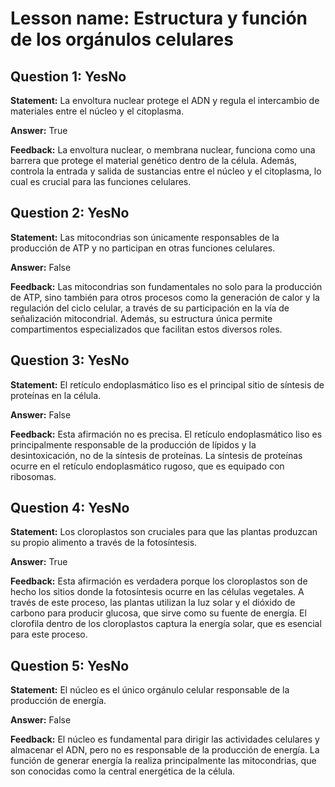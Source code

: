 # Lesson name: Estructura y función de los orgánulos celulares

## Question 1: YesNo

**Statement:** La envoltura nuclear protege el ADN y regula el intercambio de materiales entre el núcleo y el citoplasma.

**Answer:** True

**Feedback:**
La envoltura nuclear, o membrana nuclear, funciona como una barrera que protege el material genético dentro de la célula. Además, controla la entrada y salida de sustancias entre el núcleo y el citoplasma, lo cual es crucial para las funciones celulares.


## Question 2: YesNo

**Statement:** Las mitocondrias son únicamente responsables de la producción de ATP y no participan en otras funciones celulares.

**Answer:** False

**Feedback:**
Las mitocondrias son fundamentales no solo para la producción de ATP, sino también para otros procesos como la generación de calor y la regulación del ciclo celular, a través de su participación en la vía de señalización mitocondrial. Además, su estructura única permite compartimentos especializados que facilitan estos diversos roles.


## Question 3: YesNo

**Statement:** El retículo endoplasmático liso es el principal sitio de síntesis de proteínas en la célula.

**Answer:** False

**Feedback:**
Esta afirmación no es precisa. El retículo endoplasmático liso es principalmente responsable de la producción de lípidos y la desintoxicación, no de la síntesis de proteínas. La síntesis de proteínas ocurre en el retículo endoplasmático rugoso, que es equipado con ribosomas.


## Question 4: YesNo

**Statement:** Los cloroplastos son cruciales para que las plantas produzcan su propio alimento a través de la fotosíntesis.

**Answer:** True

**Feedback:**
Esta afirmación es verdadera porque los cloroplastos son de hecho los sitios donde la fotosíntesis ocurre en las células vegetales. A través de este proceso, las plantas utilizan la luz solar y el dióxido de carbono para producir glucosa, que sirve como su fuente de energía. El clorofila dentro de los cloroplastos captura la energía solar, que es esencial para este proceso.


## Question 5: YesNo

**Statement:** El núcleo es el único orgánulo celular responsable de la producción de energía.

**Answer:** False

**Feedback:**
El núcleo es fundamental para dirigir las actividades celulares y almacenar el ADN, pero no es responsable de la producción de energía. La función de generar energía la realiza principalmente las mitocondrias, que son conocidas como la central energética de la célula.

